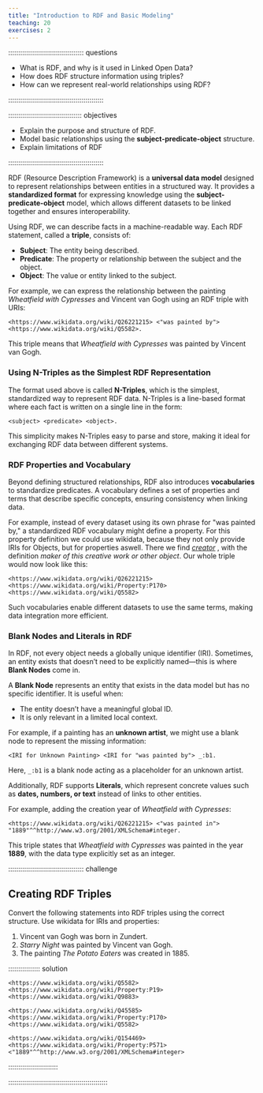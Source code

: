 ```yaml
---
title: "Introduction to RDF and Basic Modeling"
teaching: 20
exercises: 2
---
```


:::::::::::::::::::::::::::::::::::::: questions 

- What is RDF, and why is it used in Linked Open Data?
- How does RDF structure information using triples?
- How can we represent real-world relationships using RDF?

::::::::::::::::::::::::::::::::::::::::::::::::

::::::::::::::::::::::::::::::::::::: objectives

- Explain the purpose and structure of RDF.
- Model basic relationships using the **subject-predicate-object** structure.
- Explain limitations of RDF

::::::::::::::::::::::::::::::::::::::::::::::::






RDF (Resource Description Framework) is a **universal data model** designed to represent relationships between entities in a structured way. It provides a **standardized format** for expressing knowledge using the **subject-predicate-object** model, which allows different datasets to be linked together and ensures interoperability.  

Using RDF, we can describe facts in a machine-readable way. Each RDF statement, called a **triple**, consists of:  

- **Subject**: The entity being described.  
- **Predicate**: The property or relationship between the subject and the object.  
- **Object**: The value or entity linked to the subject.  

For example, we can express the relationship between the painting *Wheatfield with Cypresses* and Vincent van Gogh using an RDF triple with URIs:  

```
<https://www.wikidata.org/wiki/Q26221215> <"was painted by"> <https://www.wikidata.org/wiki/Q5582>.
```

This triple means that *Wheatfield with Cypresses* was painted by Vincent van Gogh.  

### Using N-Triples as the Simplest RDF Representation  

The format used above is called **N-Triples**, which is the simplest, standardized way to represent RDF data. N-Triples is a line-based format where each fact is written on a single line in the form:  

```
<subject> <predicate> <object>.
```

This simplicity makes N-Triples easy to parse and store, making it ideal for exchanging RDF data between different systems.  

### RDF Properties and Vocabulary  

Beyond defining structured relationships, RDF also introduces **vocabularies** to standardize predicates. A vocabulary defines a set of properties and terms that describe specific concepts, ensuring consistency when linking data.  

For example, instead of every dataset using its own phrase for "was painted by," a standardized RDF vocabulary might define a property. For this property definition we could use wikidata, because they not only provide IRIs for Objects, but for properties aswell. There we find *[creator](https://www.wikidata.org/wiki/Property:P170)* , with the definition _maker of this creative work or other object_. Our whole triple would now look like this:

```
<https://www.wikidata.org/wiki/Q26221215> <https://www.wikidata.org/wiki/Property:P170> <https://www.wikidata.org/wiki/Q5582>
```

Such vocabularies enable different datasets to use the same terms, making data integration more efficient.  



### Blank Nodes and Literals in RDF  

In RDF, not every object needs a globally unique identifier (IRI). Sometimes, an entity exists that doesn’t need to be explicitly named—this is where **Blank Nodes** come in.  

A **Blank Node** represents an entity that exists in the data model but has no specific identifier. It is useful when:  
- The entity doesn’t have a meaningful global ID.  
- It is only relevant in a limited local context.  

For example, if a painting has an **unknown artist**, we might use a blank node to represent the missing information:  

```
<IRI for Unknown Painting> <IRI for "was painted by"> _:b1.
```

Here, `_:b1` is a blank node acting as a placeholder for an unknown artist.  

Additionally, RDF supports **Literals**, which represent concrete values such as **dates, numbers, or text** instead of links to other entities.  

For example, adding the creation year of *Wheatfield with Cypresses*:  

```
<https://www.wikidata.org/wiki/Q26221215> <"was painted in"> "1889"^^http://www.w3.org/2001/XMLSchema#integer.
```

This triple states that *Wheatfield with Cypresses* was painted in the year **1889**, with the data type explicitly set as an integer.  





:::::::::::::::::::::::::::::::::::::: challenge  

## Creating RDF Triples  

Convert the following statements into RDF triples using the correct structure. Use wikidata for IRIs and properties:  

1. Vincent van Gogh was born in Zundert.  
2. *Starry Night* was painted by Vincent van Gogh.  
3. The painting *The Potato Eaters* was created in 1885.  


:::::::::::::::: solution


```
<https://www.wikidata.org/wiki/Q5582><https://www.wikidata.org/wiki/Property:P19><https://www.wikidata.org/wiki/Q9883>

<https://www.wikidata.org/wiki/Q45585><https://www.wikidata.org/wiki/Property:P170><https://www.wikidata.org/wiki/Q5582>

<https://www.wikidata.org/wiki/Q154469><https://www.wikidata.org/wiki/Property:P571><"1889"^^http://www.w3.org/2001/XMLSchema#integer>
```

:::::::::::::::::::::::::

::::::::::::::::::::::::::::::::::::::::::::::::::  

